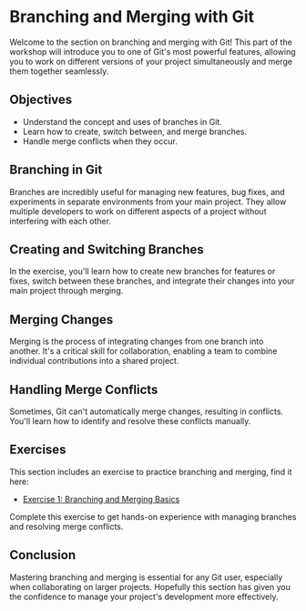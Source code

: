 # Branching and Merging with Git

Welcome to the section on branching and merging with Git! This part of the workshop will introduce you to one of Git's most powerful features, allowing you to work on different versions of your project simultaneously and merge them together seamlessly.

## Objectives

- Understand the concept and uses of branches in Git.
- Learn how to create, switch between, and merge branches.
- Handle merge conflicts when they occur.

## Branching in Git

Branches are incredibly useful for managing new features, bug fixes, and experiments in separate environments from your main project. They allow multiple developers to work on different aspects of a project without interfering with each other.

## Creating and Switching Branches

In the exercise, you'll learn how to create new branches for features or fixes, switch between these branches, and integrate their changes into your main project through merging.

## Merging Changes

Merging is the process of integrating changes from one branch into another. It's a critical skill for collaboration, enabling a team to combine individual contributions into a shared project.

## Handling Merge Conflicts

Sometimes, Git can't automatically merge changes, resulting in conflicts. You'll learn how to identify and resolve these conflicts manually.

## Exercises

This section includes an exercise to practice branching and merging, find it here:

- [Exercise 1: Branching and Merging Basics](./exercises/exercise-1.md)

Complete this exercise to get hands-on experience with managing branches and resolving merge conflicts.

## Conclusion

Mastering branching and merging is essential for any Git user, especially when collaborating on larger projects. Hopefully this section has given you the confidence to manage your project's development more effectively.

